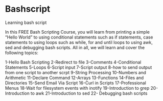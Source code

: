 # Bashscript
Learning bash script 

In this FREE Bash Scripting Course, you will learn from printing a simple “Hello World” to using conditional statements such as if statements, case statements to using loops such as while, for and until loops to using awk, sed and debugging bash scripts. All in all, we will learn and cover the following topics:

1-Hello Bash Scripting
2-Redirect to file
3-Comments
4-Conditional Statements
5-Loops
6-Script input
7-Script output
8-how to send output from one script to another scrpt
9-String Processing
10-Numbers and Arithmetic
11-Declare Command
12-Arrays
13-Functions
14-Files and Directories
15-Send Email Via Script
16-Curl in Scripts
17-Professional Menus
18-Wait for filesystem events with inotify
19-Introduction to grep
20-Introduction to awk
21-Introduction to sed
22- Debugging bash scripts